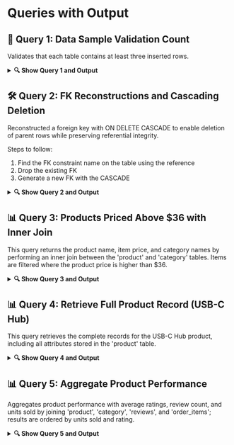 # Queries with Output

## 🧪 Query 1: Data Sample Validation Count 

Validates that each table contains at least three inserted rows.

<details>
  <summary><strong>🔍 Show Query 1 and Output</strong></summary>

  ```sql
SELECT 
    CASE 
        WHEN COUNT(*) = 0 THEN 'All tables have >= 3 rows'
        ELSE 'Some tables have fewer than 3 rows'
    END AS `Insert Check`
FROM information_schema.tables
WHERE table_schema = 'dbms_project'
  AND table_rows < 3;
```

<img width="219" height="66" alt="image" src="https://github.com/user-attachments/assets/c831a692-3111-4d71-9acb-26bf606363b0" />

</details>


## 🛠️ Query 2: FK Reconstructions and Cascading Deletion

Reconstructed a foreign key with ON DELETE CASCADE to enable deletion of parent rows while preserving referential integrity.

Steps to follow:
   1. Find the FK constraint name on the table using the reference 
   2. Drop the existing FK
   3. Generate a new FK with the CASCADE

<details>
  <summary><strong>🔍 Show Query 2 and Output</strong></summary>
  
```sql
  SELECT 
	constraint_name 						    #Name of the FK/PK/Constraint
FROM 
	information_schema.key_column_usage			#Metadata mapping key columns and their references 
WHERE 
	table_schema = 'dbms_project' 				#Database containing the child table
    AND table_name = 'driver' 					#Child table containing the FK we want to modify 
    AND referenced_table_name = 'employees';	#Parent table the FK points to 

-- Step 2: Drop the existing FK from driver
ALTER TABLE driver							
DROP FOREIGN KEY driver_ibfk_1;

-- Step 3: Recreate FK with cascade rules
ALTER TABLE driver 
ADD CONSTRAINT fk_driver_employee
FOREIGN KEY (employee_id) REFERENCES employees(employee_id) ON DELETE CASCADE;    -- Cascades delete and update actions to child table


-- Repeat for related tables
ALTER TABLE vehicle_fulfillment
DROP FOREIGN KEY vehicle_fulfillment_ibfk_2;

ALTER TABLE vehicle_fulfillment
ADD CONSTRAINT fk_vehicle_fulfillment_driver 
FOREIGN KEY (driver_id) REFERENCES driver(driver_id) ON DELETE CASCADE;

ALTER TABLE delivery
DROP FOREIGN KEY delivery_ibfk_1;

ALTER TABLE delivery
ADD CONSTRAINT fk_delivery_vehicle_fulfillment
FOREIGN KEY (vehicle_id) REFERENCES vehicle_fulfillment(vehicle_id) ON DELETE CASCADE;

ALTER TABLE fulfillment_method
DROP FOREIGN KEY fulfillment_method_ibfk_1;

ALTER TABLE fulfillment_method
ADD CONSTRAINT fk_fulfillment_method_delivery
FOREIGN KEY (delivery_id) REFERENCES delivery(delivery_id) ON DELETE CASCADE;

ALTER TABLE pick_up_location
DROP FOREIGN KEY pick_up_location_ibfk_1;

ALTER TABLE pick_up_location
ADD CONSTRAINT fk_pick_up_location_vehicle_fulfillment
FOREIGN KEY (vehicle_id) REFERENCES vehicle_fulfillment(vehicle_id) ON DELETE CASCADE;
```

<img width="1561" height="262" alt="image" src="https://github.com/user-attachments/assets/7686c7db-74e4-4ba4-a0fd-38d08a55734b" />


```sql
-- View employees table
SELECT * FROM employees;
```

<img width="783" height="106" alt="image" src="https://github.com/user-attachments/assets/71814c40-2bea-47b0-80e0-ffd298025cb5" />

⚠️ Warning: Deleting by name in production environments is risky—consider using the primary key instead.
```sql
-- Disable safe updates (allows deletes without key filters)
SET SQL_SAFE_UPDATES = 0; 

-- Demo delete: remove all employees named Brandon
-- (For demo only — in production, delete by primary key)
DELETE FROM employees
WHERE first_name = 'Brandon';
```

<img width="781" height="81" alt="image" src="https://github.com/user-attachments/assets/b8ec5107-32db-43b2-9600-1f282d2ded21" />

</details>


## 📊 Query 3: Products Priced Above $36 with Inner Join 

This query returns the product name, item price, and category names by performing an inner join between the 'product' and 'category' tables. Items are filtered where the product price is higher than $36.

<details>
	<summary><strong>🔍 Show Query 3 and Output</strong></summary>
		
```sql 
SELECT 
	p.product_name, 
    p.item_price, 
    c.category_name 
FROM 
	product p
INNER JOIN category c ON p.category_id = c.category_id
WHERE 
	p.item_price > 36 
ORDER BY 
	p.item_price DESC; 
```

<img width="424" height="65" alt="image" src="https://github.com/user-attachments/assets/127bbe4f-7b2d-45a5-a797-e4481497f369" />

</details>


## 📊 Query 4: Retrieve Full Product Record (USB-C Hub)

This query retrieves the complete records for the USB-C Hub product, including all attributes stored in the 'product' table.

<details>
	<summary><strong>🔍 Show Query 4 and Output</strong></summary>

```sql
SELECT 
	* 
FROM
	product 
WHERE 
	product_name = 'USB-C Hub' 
ORDER BY 
	product_name ASC;
```

<img width="407" height="29" alt="image" src="https://github.com/user-attachments/assets/1ff2ec2f-b67b-4486-87b6-f4ff7ec92094" />

</details>


## 📊 Query 5: Aggregate Product Performance

Aggregates product performance with average ratings, review count, and units sold by joining 'product', 'category', 'reviews', and 'order_items'; results are ordered by units sold and rating.

<details>
	<summary><strong>🔍 Show Query 5 and Output</strong></summary>

```sql
SELECT 
	p.product_id, 
	p.product_name, 
	c.category_name, 
	p.item_price, 
	AVG(r.rating) AS average_rating, 
	COUNT(r.review_id) AS total_reviews, 
	COALESCE(SUM(oi.quantity), 0) AS total_units_sold
FROM 
	product p 
JOIN category c ON p.category_id = c.category_id 
LEFT JOIN reviews r ON p.product_id = r.product_id 
LEFT JOIN order_items oi ON p.product_id = oi.product_id 
GROUP BY 
	p.product_id, 
    p.product_name, 
	c.category_name, 
	p.item_price 
ORDER BY 
	total_units_sold DESC, 
	average_rating DESC;
```

<img width="965" height="114" alt="image" src="https://github.com/user-attachments/assets/86f566ba-e869-49c6-96b1-a0b2fda6c85f" />

</details>
